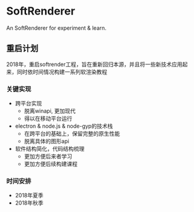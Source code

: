 # SoftRenderer
An SoftRenderer for experiment &amp; learn.

## 重启计划
2018年，重启softrender工程，旨在重新回归本源，并且将一些新技术应用起来，同时依时间情况构建一系列软渲染教程

### 关键实现
* 跨平台实现
  * 脱离winapi, 更加现代
  * 得以在移动平台运行
* electron & node.js & node-gyp的技术栈 
  * 在跨平台的基础上，保留完整的原生性能
  * 脱离具体的图形api
* 软件结构简化，代码结构梳理
  * 更加方便后来者学习
  * 更加方便后续构建课程

### 时间安排
* 2018年夏季
* 2018年秋季
